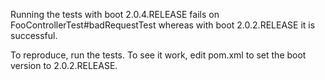Running the tests with boot 2.0.4.RELEASE fails on FooControllerTest#badRequestTest whereas with boot 2.0.2.RELEASE it is successful.

To reproduce, run the tests.
To see it work, edit pom.xml to set the boot version to 2.0.2.RELEASE.
